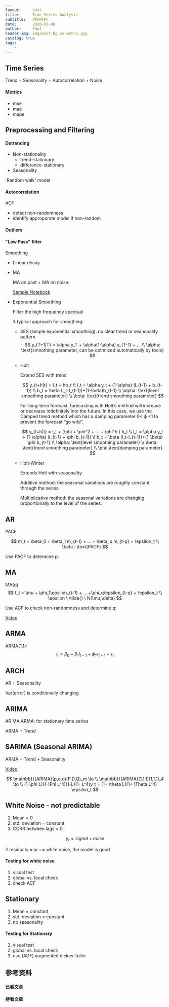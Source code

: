 ```yaml
---
layout:     post
title:      Time Series Analysis
subtitle:   时间序列
date:       2020-02-08
author:     Paul
header-img: img/post-bg-os-metro.jpg
catalog: true
tags:
    - 
---
```


## Time Series

Trend + Seasonality + Autocorrelation + Noise

#### Metrics

- mse
- mae
- mape

## Preprocessing and Filtering

#### Detrending

- Non-stationality
    - trend-stationary
    - difference-stationary
- Seasonality

'Random walk' model

#### Autocorrelation

ACF 
- detect non-randomness
- identify approporate model if non-random

#### Outliers

#### "Low Pass" filter

Smoothing
- Linear decay
- MA
  
  MA on past + MA on noise:

  [Sample Notebook](https://colab.research.google.com/github/lmoroney/dlaicourse/blob/master/TensorFlow%20In%20Practice/Course%204%20-%20S%2BP/S%2BP%20Week%201%20-%20Lesson%203%20-%20Notebook.ipynb)

- Exponential Smoothing

  Filter the high frequency spectual

  3 typical approach for smoothing:

  - SES (simple exponential smoothing): no clear trend or seanonality pattern
    $$
    y_{T+1|T} = \alpha y_T + \alpha(1-\alpha) y_{T-1} + ...
    \\ \alpha: \text{smoothing parameter, can be optimized automatically by tools}
    $$

  - Holt
    
    Extend SES with trend

    $$
    y_{t+h|t} = l_t + hb_t \\
    l_t = \alpha y_t + (1-\alpha) (l_{t-1} + b_{t-1}) \\
    b_t = \beta (l_t-l_{t-1})+(1-\beta)b_{t-1} \\
    \alpha: \text{level smoothing parameter} \\
    \beta: \text{trend smoothing parameter}
    $$

    For long-term forecast, forecasting with Holt’s method will increase or decrease indefinitely into the future. In this case, we use the Damped trend method which has a damping parameter 0< ϕ <1 to prevent the forecast “go wild”.

    $$
    y_{t+h|t} = l_t + (\phi + \phi^2 + ... + \phi^h ) b_t \\
    l_t = \alpha y_t + (1-\alpha) (l_{t-1} + \phi b_{t-1}) \\
    b_t = \beta (l_t-l_{t-1})+(1-\beta) \phi b_{t-1} \\
    \alpha: \text{level smoothing parameter} \\
    \beta: \text{trend smoothing parameter} \\
    \phi: \text{damping parameter}  
    $$

  - Holt-Winter
    
    Extends Holt with seasonality

    Additive method: the seasonal variations are roughly constant through the series.
    
    Multiplicative method: the seasonal variations are changing proportionally to the level of the series.


## AR

PACF

$$
m_t = \beta_0  + \beta_1 m_{t-1} + ... + \beta_p m_{t-p} + \epsilon_t \\
\beta : \text{PACF}
$$

Use PACF to determine p.

## MA

MA(q)
$$
f_t = \mu + \phi_1\epsilon_{t-1} + ... +\phi_q\epsilon_{t-q} + \epsilon_t \\
\epsilon \ \tilde{} \ N(\mu,\delta)
$$

Use ACF to check non-randomness and determine q:

[Video](https://www.youtube.com/watch?v=_tgB-ri9-8c)

## ARMA

ARMA(1,1):
$$
l_t = \beta_0  + \beta_1 l_{t-1} + \phi_1\epsilon_{t-1} + \epsilon_t
$$

## ARCH

AR + Seasonality

Var(error) is conditionally changing

## ARIMA

AR MA ARMA: for stationary time series

ARMA + Trend

## SARIMA (Seasonal ARIMA)

ARMA + Trend + Seasonality

[Video](https://www.youtube.com/watch?v=WjeGUs6mzXg)

$$
\mathbb{}{ARIMA}(p,d,q)(P,D,Q)_m \to \\
\mathbb{}{ARIMA}(1,1,1)(1,1,1)_4 \to \\
(1-\phi L)(1-\Phi L^4)(1-L)(1- L^4)y_t = (1+ \theta L)(1+ \Theta L^4) \epsilon_t
$$

<!-- ![convolution-vs-cross-correlation](/img/post-ml-sarima.png) -->

## White Noise - not predictable

1. Mean = 0
2. std. deviation = constant
3. CORR between lags = 0

$$
y_t = signal + noise 
$$

if residuals = or ~= white noise, the model is good

#### Testing for white noise

1. visual test
2. global vs. local check
3. check ACF

## Stationary

1. Mean = constant
2. std. deviation = constant
3. no seasonality

#### Testing for Stationary

1. visual test
2. global vs. local check
3. use (ADF) augmented dickey-fuller


## 参考资料

#### 已看文章

#### 待看文章
